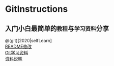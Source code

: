# GitInstructions
## 入门小白最简单的`教程`与`学习资料`分享
@(git)[2020|selfLearn]
<br>
[README修改](https://blog.csdn.net/zhaokaiqiang1992/article/details/41349819)
<br>
[Git学习资料](https://www.liaoxuefeng.com/wiki/896043488029600)
<br>
[资料说明](https://blog.csdn.net/nhgxxyy198990/article/details/80433005)

